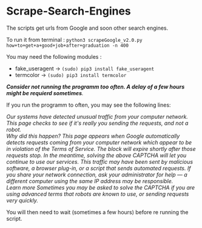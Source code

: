 # Scrape-Search-Engines
The scripts get urls from Google and soon other search engines.

To run it from terminal : `python3 scrapeGoogle_v2.0.py how+to+get+a+good+job+after+graduation -n 400`

You may need the following modules :
* fake_useragent   -> `(sudo) pip3 install fake_useragent`
* termcolor        -> `(sudo) pip3 install termcolor`

_**Consider not running the programm too often. A delay of a few hours might be requierd sometimes**._

If you run the programm to often, you may see the following lines:

*Our systems have detected unusual traffic from your computer network.  This page checks to see if it&#39;s really you sending the requests, and not a robot.  
Why did this happen?
This page appears when Google automatically detects requests coming from your computer network which appear to be in violation of the Terms of Service.
The block will expire shortly after those requests stop.  In the meantime, solving the above CAPTCHA will let you continue to use our services.
This traffic may have been sent by malicious software, a browser plug-in, or a script that sends automated requests.  If you share your network connection, ask your administrator for help &mdash; a different computer using the same IP address may be responsible.  
Learn more
Sometimes you may be asked to solve the CAPTCHA if you are using advanced terms that robots are known to use, or sending requests very quickly.*

You will then need to wait (sometimes a few hours) before re running the script.
